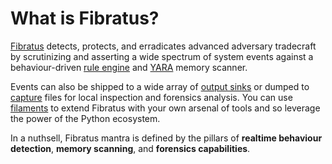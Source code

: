 # What is Fibratus?

[Fibratus](https://github.com/rabbitstack/fibratus) detects, protects, and erradicates advanced adversary tradecraft by scrutinizing
and asserting a wide spectrum of system events against a behaviour-driven [rule engine](/filters/rules) and [YARA](/yara/introduction) memory scanner.

Events can also be shipped to a wide array of [output sinks](/outputs/introduction) or dumped to [capture](/captures/introduction) files for local inspection and forensics analysis. You can use [filaments](/filaments/introduction) to extend Fibratus with your own arsenal of tools and so leverage the power of the Python ecosystem.

In a nuthsell, Fibratus mantra is defined by the pillars of **realtime behaviour detection**, **memory scanning**, and **forensics capabilities**.
